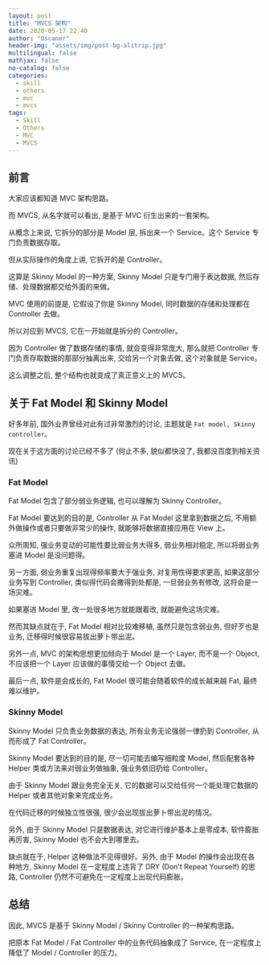 ```yaml
---
layout: post
title: "MVCS 架构"
date: 2020-05-17 22:40
author: "Oscaner"
header-img: "assets/img/post-bg-alitrip.jpg"
multilingual: false
mathjax: false
no-catalog: false
categories:
  - skill
  - others
  - mvc
  - mvcs
tags:
  - Skill
  - Others
  - MVC
  - MVCS
---
```


## 前言

大家应该都知道 MVC 架构思路。

而 MVCS, 从名字就可以看出, 是基于 MVC 衍生出来的一套架构。

从概念上来说, 它拆分的部分是 Model 层, 拆出来一个 Service。这个 Service 专门负责数据存取。

但从实际操作的角度上讲, 它拆开的是 Controller。

这算是 Skinny Model 的一种方案, Skinny Model 只是专门用于表达数据, 然后存储、处理数据都交给外面的来做。

MVC 使用的前提是, 它假设了你是 Skinny Model, 同时数据的存储和处理都在 Controller 去做。

所以对应到 MVCS, 它在一开始就是拆分的 Controller。

因为 Controller 做了数据存储的事情, 就会变得非常庞大, 那么就把 Controller 专门负责存取数据的那部分抽离出来, 交给另一个对象去做, 这个对象就是 Service。

这么调整之后, 整个结构也就变成了真正意义上的 MVCS。

## 关于 Fat Model 和 Skinny Model

好多年前, 国外业界曾经对此有过非常激烈的讨论, 主题就是 `Fat model, Skinny controller`。

现在关于这方面的讨论已经不多了 (何止不多, 貌似都快没了, 我都没百度到相关资讯)

### Fat Model

Fat Model 包含了部分弱业务逻辑, 也可以理解为 Skinny Controller。

Fat Model 要达到的目的是, Controller 从 Fat Model 这里拿到数据之后, 不用额外做操作或者只要做非常少的操作, 就能够将数据直接应用在 View 上。

众所周知, 强业务变动的可能性要比弱业务大得多, 弱业务相对稳定, 所以将弱业务塞进 Model 是没问题得。

另一方面, 弱业务重复出现得频率要大于强业务, 对复用性得要求更高, 如果这部分业务写到 Controller, 类似得代码会撒得到处都是, 一旦弱业务有修改, 这将会是一场灾难。

如果塞进 Model 里, 改一处很多地方就能跟着改, 就能避免这场灾难。

然而其缺点就在于, Fat Model 相对比较难移植, 虽然只是包含弱业务, 但好歹也是业务, 迁移得时候很容易拔出萝卜带出泥。

另外一点, MVC 的架构思想更加倾向于 Model 是一个 Layer, 而不是一个 Object, 不应该把一个 Layer 应该做的事情交给一个 Object 去做。

最后一点, 软件是会成长的, Fat Model 很可能会随着软件的成长越来越 Fat, 最终难以维护。

### Skinny Model

Skinny Model 只负责业务数据的表达, 所有业务无论强弱一律扔到 Controller, 从而形成了 Fat Controller。

Skinny Model 要达到的目的是, 尽一切可能去编写细粒度 Model, 然后配套各种 Helper 类或方法来对弱业务做抽象, 强业务依旧扔给 Controller。

由于 Skinny Model 跟业务完全无关, 它的数据可以交给任何一个能处理它数据的 Helper 或者其他对象来完成业务。

在代码迁移的时候独立性很强, 很少会出现拔出萝卜带出泥的情况。

另外, 由于 Skinny Model 只是数据表达, 对它进行维护基本上是零成本, 软件膨胀再厉害, Skinny Model 也不会大到哪里去。

缺点就在于, Helper 这种做法不见得很好。另外, 由于 Model 的操作会出现在各种地方, Skinny Model 在一定程度上违背了 DRY (Don't Repeat Yourself) 的思路, Controller 仍然不可避免在一定程度上出现代码膨胀。

## 总结

因此, MVCS 是基于 Skinny Model / Skinny Controller 的一种架构思路。

把原本 Fat Model / Fat Controller 中的业务代码抽象成了 Service, 在一定程度上降低了 Model / Controller 的压力。
